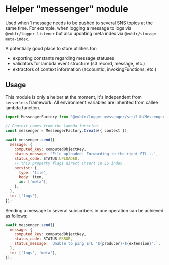 # Helper "messenger" module

Used when 1 message needs to be pushed to several SNS topics at the same time. For example, when logging a message to logs via `@eubfr/logger-listener` but also updating meta index via `@eubfr/storage-meta-index`.

A potentially good place to store utilities for:

* exporting constants regarding message statuses
* validators for lambda event structure (s3 record, message, etc.)
* extractors of context information (accountId, invokingFunctions, etc.)

## Usage

This module is only a helper at the moment, it's independent from `serverless` framework. All environment variables are inherited from callee lambda function.

```javascript
import MessengerFactory from '@eubfr/logger-messenger/src/lib/MessengerFactory';

// Context comes from the lambda function.
const messenger = MessengerFactory.Create({ context });

await messenger.send({
  message: {
    computed_key: computedObjectKey,
    status_message: 'File uploaded. Forwarding to the right ETL...',
    status_code: STATUS.UPLOADED,
    // this property flags direct insert in ES index
    persist: {
      type: 'file',
      body: item,
      in: ['meta'],
    },
  },
  to: ['logs'],
});
```

Sending a message to several subscribers in one operation can be achieved as follows:

```javascript
await messenger.send({
  message: {
    computed_key: computedObjectKey,
    status_code: STATUS.ERROR,
    status_message: `Unable to ping ETL "${producer}-${extension}".`,
  },
  to: ['logs', 'meta'],
});
```
